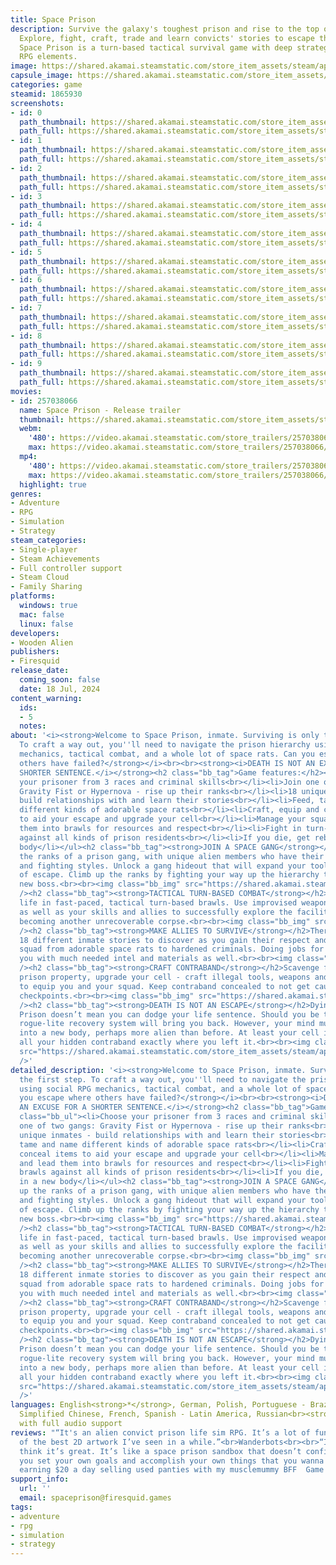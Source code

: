 ```yaml
---
title: Space Prison
description: Survive the galaxy's toughest prison and rise to the top of a space gang!
  Explore, fight, craft, trade and learn convicts' stories to escape the facility.
  Space Prison is a turn-based tactical survival game with deep strategy and social
  RPG elements.
image: https://shared.akamai.steamstatic.com/store_item_assets/steam/apps/1865930/header.jpg?t=1733735525
capsule_image: https://shared.akamai.steamstatic.com/store_item_assets/steam/apps/1865930/c7be9b956addf038472b6737a34d2d6be847fcbc/capsule_231x87.jpg?t=1733735525
categories: game
steamid: 1865930
screenshots:
- id: 0
  path_thumbnail: https://shared.akamai.steamstatic.com/store_item_assets/steam/apps/1865930/ss_28ec87d52f1f2c1b716fbaf8671868198d792223.600x338.jpg?t=1733735525
  path_full: https://shared.akamai.steamstatic.com/store_item_assets/steam/apps/1865930/ss_28ec87d52f1f2c1b716fbaf8671868198d792223.1920x1080.jpg?t=1733735525
- id: 1
  path_thumbnail: https://shared.akamai.steamstatic.com/store_item_assets/steam/apps/1865930/ss_b5456b8165b0df5f02a3b83b29059ae6772def0d.600x338.jpg?t=1733735525
  path_full: https://shared.akamai.steamstatic.com/store_item_assets/steam/apps/1865930/ss_b5456b8165b0df5f02a3b83b29059ae6772def0d.1920x1080.jpg?t=1733735525
- id: 2
  path_thumbnail: https://shared.akamai.steamstatic.com/store_item_assets/steam/apps/1865930/ss_96ddbba67db28387d4e81f91ff2ade5d6771dc15.600x338.jpg?t=1733735525
  path_full: https://shared.akamai.steamstatic.com/store_item_assets/steam/apps/1865930/ss_96ddbba67db28387d4e81f91ff2ade5d6771dc15.1920x1080.jpg?t=1733735525
- id: 3
  path_thumbnail: https://shared.akamai.steamstatic.com/store_item_assets/steam/apps/1865930/ss_1d808c709e06498a601bb076420ae3698f497f01.600x338.jpg?t=1733735525
  path_full: https://shared.akamai.steamstatic.com/store_item_assets/steam/apps/1865930/ss_1d808c709e06498a601bb076420ae3698f497f01.1920x1080.jpg?t=1733735525
- id: 4
  path_thumbnail: https://shared.akamai.steamstatic.com/store_item_assets/steam/apps/1865930/ss_cf912f133b6aadf863831ac6c88d7b7a5ccac07b.600x338.jpg?t=1733735525
  path_full: https://shared.akamai.steamstatic.com/store_item_assets/steam/apps/1865930/ss_cf912f133b6aadf863831ac6c88d7b7a5ccac07b.1920x1080.jpg?t=1733735525
- id: 5
  path_thumbnail: https://shared.akamai.steamstatic.com/store_item_assets/steam/apps/1865930/ss_28a903921b0a6ed814932be84b7e8bf3d05d0207.600x338.jpg?t=1733735525
  path_full: https://shared.akamai.steamstatic.com/store_item_assets/steam/apps/1865930/ss_28a903921b0a6ed814932be84b7e8bf3d05d0207.1920x1080.jpg?t=1733735525
- id: 6
  path_thumbnail: https://shared.akamai.steamstatic.com/store_item_assets/steam/apps/1865930/ss_443889f80d60a222bd0bca68aaeadd5d156a128d.600x338.jpg?t=1733735525
  path_full: https://shared.akamai.steamstatic.com/store_item_assets/steam/apps/1865930/ss_443889f80d60a222bd0bca68aaeadd5d156a128d.1920x1080.jpg?t=1733735525
- id: 7
  path_thumbnail: https://shared.akamai.steamstatic.com/store_item_assets/steam/apps/1865930/ss_2d735ea6587d41e05ea4ca6c746f2c891ceea545.600x338.jpg?t=1733735525
  path_full: https://shared.akamai.steamstatic.com/store_item_assets/steam/apps/1865930/ss_2d735ea6587d41e05ea4ca6c746f2c891ceea545.1920x1080.jpg?t=1733735525
- id: 8
  path_thumbnail: https://shared.akamai.steamstatic.com/store_item_assets/steam/apps/1865930/ss_8eba4d0aacc8afa89d0998cde13338d38fcf8efe.600x338.jpg?t=1733735525
  path_full: https://shared.akamai.steamstatic.com/store_item_assets/steam/apps/1865930/ss_8eba4d0aacc8afa89d0998cde13338d38fcf8efe.1920x1080.jpg?t=1733735525
- id: 9
  path_thumbnail: https://shared.akamai.steamstatic.com/store_item_assets/steam/apps/1865930/ss_0269b6b61a71eee581fc56a53ebded7f29f3489e.600x338.jpg?t=1733735525
  path_full: https://shared.akamai.steamstatic.com/store_item_assets/steam/apps/1865930/ss_0269b6b61a71eee581fc56a53ebded7f29f3489e.1920x1080.jpg?t=1733735525
movies:
- id: 257038066
  name: Space Prison - Release trailer
  thumbnail: https://shared.akamai.steamstatic.com/store_item_assets/steam/apps/257038066/movie.293x165.jpg?t=1721325638
  webm:
    '480': https://video.akamai.steamstatic.com/store_trailers/257038066/movie480_vp9.webm?t=1721325638
    max: https://video.akamai.steamstatic.com/store_trailers/257038066/movie_max_vp9.webm?t=1721325638
  mp4:
    '480': https://video.akamai.steamstatic.com/store_trailers/257038066/movie480.mp4?t=1721325638
    max: https://video.akamai.steamstatic.com/store_trailers/257038066/movie_max.mp4?t=1721325638
  highlight: true
genres:
- Adventure
- RPG
- Simulation
- Strategy
steam_categories:
- Single-player
- Steam Achievements
- Full controller support
- Steam Cloud
- Family Sharing
platforms:
  windows: true
  mac: false
  linux: false
developers:
- Wooden Alien
publishers:
- Firesquid
release_date:
  coming_soon: false
  date: 18 Jul, 2024
content_warning:
  ids:
  - 5
  notes:
about: '<i><strong>Welcome to Space Prison, inmate. Surviving is only the first step.
  To craft a way out, you''ll need to navigate the prison hierarchy using social RPG
  mechanics, tactical combat, and a whole lot of space rats. Can you escape where
  others have failed?</strong></i><br><br><strong><i>DEATH IS NOT AN EXCUSE FOR A
  SHORTER SENTENCE.</i></strong><h2 class="bb_tag">Game features:</h2><ul class="bb_ul"><li>Choose
  your prisoner from 3 races and criminal skills<br></li><li>Join one of two gangs:
  Gravity Fist or Hypernova - rise up their ranks<br></li><li>18 unique inmates -
  build relationships with and learn their stories<br></li><li>Feed, tame and name
  different kinds of adorable space rats<br></li><li>Craft, equip and conceal items
  to aid your escape and upgrade your cell<br></li><li>Manage your squad and lead
  them into brawls for resources and respect<br></li><li>Fight in turn-based brawls
  against all kinds of prison residents<br></li><li>If you die, get reborn in a new
  body</li></ul><h2 class="bb_tag"><strong>JOIN A SPACE GANG</strong></h2>Rise up
  the ranks of a prison gang, with unique alien members who have their own stories
  and fighting styles. Unlock a gang hideout that will expand your tools and means
  of escape. Climb up the ranks by fighting your way up the hierarchy to become the
  new boss.<br><br><img class="bb_img" src="https://shared.akamai.steamstatic.com/store_item_assets/steam/apps/1865930/extras/Gang_GIF.gif?t=1733735525"
  /><h2 class="bb_tag"><strong>TACTICAL TURN-BASED COMBAT</strong></h2>Fight for your
  life in fast-paced, tactical turn-based brawls. Use improvised weapons and armour,
  as well as your skills and allies to successfully explore the facility and avoid
  becoming another unrecoverable corpse.<br><br><img class="bb_img" src="https://shared.akamai.steamstatic.com/store_item_assets/steam/apps/1865930/extras/Combat_GIF_V1.gif?t=1733735525"
  /><h2 class="bb_tag"><strong>MAKE ALLIES TO SURVIVE</strong></h2>There are up to
  18 different inmate stories to discover as you gain their respect and build up your
  squad from adorable space rats to hardened criminals. Doing jobs for them will provide
  you with much needed intel and materials as well.<br><br><img class="bb_img" src="https://shared.akamai.steamstatic.com/store_item_assets/steam/apps/1865930/extras/Social_GIF_V3.gif?t=1733735525"
  /><h2 class="bb_tag"><strong>CRAFT CONTRABAND</strong></h2>Scavenge for scrap, destroy
  prison property, upgrade your cell - craft illegal tools, weapons and materials
  to equip you and your squad. Keep contraband concealed to not get caught at security
  checkpoints.<br><br><img class="bb_img" src="https://shared.akamai.steamstatic.com/store_item_assets/steam/apps/1865930/extras/Crafting_GIF.gif?t=1733735525"
  /><h2 class="bb_tag"><strong>DEATH IS NOT AN ESCAPE</strong></h2>Dying in Space
  Prison doesn’t mean you can dodge your life sentence. Should you be taken out, the
  rogue-lite recovery system will bring you back. However, your mind must be transferred
  into a new body, perhaps more alien than before. At least your cell is the same,
  all your hidden contraband exactly where you left it.<br><br><img class="bb_img"
  src="https://shared.akamai.steamstatic.com/store_item_assets/steam/apps/1865930/extras/Character_GIF_V2.gif?t=1733735525"
  />'
detailed_description: '<i><strong>Welcome to Space Prison, inmate. Surviving is only
  the first step. To craft a way out, you''ll need to navigate the prison hierarchy
  using social RPG mechanics, tactical combat, and a whole lot of space rats. Can
  you escape where others have failed?</strong></i><br><br><strong><i>DEATH IS NOT
  AN EXCUSE FOR A SHORTER SENTENCE.</i></strong><h2 class="bb_tag">Game features:</h2><ul
  class="bb_ul"><li>Choose your prisoner from 3 races and criminal skills<br></li><li>Join
  one of two gangs: Gravity Fist or Hypernova - rise up their ranks<br></li><li>18
  unique inmates - build relationships with and learn their stories<br></li><li>Feed,
  tame and name different kinds of adorable space rats<br></li><li>Craft, equip and
  conceal items to aid your escape and upgrade your cell<br></li><li>Manage your squad
  and lead them into brawls for resources and respect<br></li><li>Fight in turn-based
  brawls against all kinds of prison residents<br></li><li>If you die, get reborn
  in a new body</li></ul><h2 class="bb_tag"><strong>JOIN A SPACE GANG</strong></h2>Rise
  up the ranks of a prison gang, with unique alien members who have their own stories
  and fighting styles. Unlock a gang hideout that will expand your tools and means
  of escape. Climb up the ranks by fighting your way up the hierarchy to become the
  new boss.<br><br><img class="bb_img" src="https://shared.akamai.steamstatic.com/store_item_assets/steam/apps/1865930/extras/Gang_GIF.gif?t=1733735525"
  /><h2 class="bb_tag"><strong>TACTICAL TURN-BASED COMBAT</strong></h2>Fight for your
  life in fast-paced, tactical turn-based brawls. Use improvised weapons and armour,
  as well as your skills and allies to successfully explore the facility and avoid
  becoming another unrecoverable corpse.<br><br><img class="bb_img" src="https://shared.akamai.steamstatic.com/store_item_assets/steam/apps/1865930/extras/Combat_GIF_V1.gif?t=1733735525"
  /><h2 class="bb_tag"><strong>MAKE ALLIES TO SURVIVE</strong></h2>There are up to
  18 different inmate stories to discover as you gain their respect and build up your
  squad from adorable space rats to hardened criminals. Doing jobs for them will provide
  you with much needed intel and materials as well.<br><br><img class="bb_img" src="https://shared.akamai.steamstatic.com/store_item_assets/steam/apps/1865930/extras/Social_GIF_V3.gif?t=1733735525"
  /><h2 class="bb_tag"><strong>CRAFT CONTRABAND</strong></h2>Scavenge for scrap, destroy
  prison property, upgrade your cell - craft illegal tools, weapons and materials
  to equip you and your squad. Keep contraband concealed to not get caught at security
  checkpoints.<br><br><img class="bb_img" src="https://shared.akamai.steamstatic.com/store_item_assets/steam/apps/1865930/extras/Crafting_GIF.gif?t=1733735525"
  /><h2 class="bb_tag"><strong>DEATH IS NOT AN ESCAPE</strong></h2>Dying in Space
  Prison doesn’t mean you can dodge your life sentence. Should you be taken out, the
  rogue-lite recovery system will bring you back. However, your mind must be transferred
  into a new body, perhaps more alien than before. At least your cell is the same,
  all your hidden contraband exactly where you left it.<br><br><img class="bb_img"
  src="https://shared.akamai.steamstatic.com/store_item_assets/steam/apps/1865930/extras/Character_GIF_V2.gif?t=1733735525"
  />'
languages: English<strong>*</strong>, German, Polish, Portuguese - Brazil, Ukrainian,
  Simplified Chinese, French, Spanish - Latin America, Russian<br><strong>*</strong>languages
  with full audio support
reviews: "“It's an alien convict prison life sim RPG. It’s a lot of fun. It has some
  of the best 2D artwork I’ve seen in a while.”<br>Wanderbots<br><br>“I like it. I
  think it’s great. It’s like a space prison sandbox that doesn’t confine you. (...)
  you set your own goals and accomplish your own things that you wanna do.”<br>Splattercatgaming<br><br>“I'm
  earning $20 a day selling used panties with my musclemummy BFF  Game of the Year.”<br>lbthegreat<br>"
support_info:
  url: ''
  email: spaceprison@firesquid.games
tags:
- adventure
- rpg
- simulation
- strategy
---
```


